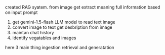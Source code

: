 created RAG syatem.
from image get extract meaning full information based on input prompt 
1) get gemini-1.5-flash LLM model to read text image 
2) convert image to text get desbription from image 
3) maintan chat history 
4) identify vegatables and images 

here 3 main thing ingestion retrieval and generatation 